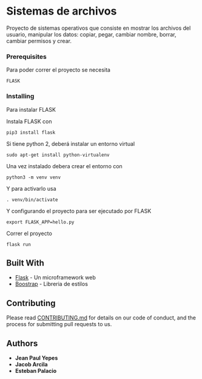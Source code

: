 # Sistemas de archivos

Proyecto de sistemas operativos que consiste en mostrar los archivos del usuario, manipular los datos: copiar, pegar, cambiar nombre, borrar, cambiar permisos y crear.

### Prerequisites

Para poder correr el proyecto se necesita 

```
FLASK
```

### Installing

Para instalar FLASK 

Instala FLASK con 

```
pip3 install flask
```

Si tiene python 2, deberá instalar un entorno virtual

```
sudo apt-get install python-virtualenv
```

Una vez instalado debera crear el entorno con

```
python3 -m venv venv
```

Y para activarlo usa

```
. venv/bin/activate
```

Y configurando el proyecto para ser ejecutado por FLASK

```
export FLASK_APP=hello.py
```

Correr el proyecto

```
flask run
```


## Built With

* [Flask](http://flask.pocoo.org) - Un microframework web
* [Boostrap](https://getbootstrap.com/) - Libreria de estilos


## Contributing

Please read [CONTRIBUTING.md](https://gist.github.com/PurpleBooth/b24679402957c63ec426) for details on our code of conduct, and the process for submitting pull requests to us.

## Authors

* **Jean Paul Yepes**
* **Jacob Arcila**
* **Esteban Palacio**


